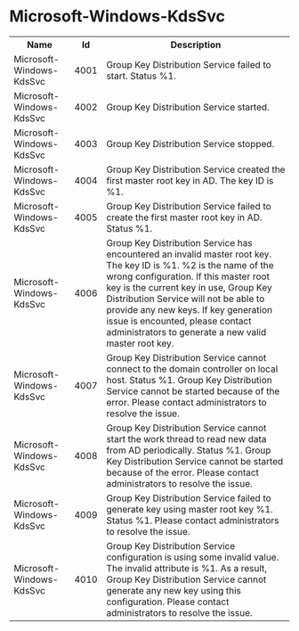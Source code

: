 # Microsoft-Windows-KdsSvc

<table>
<colgroup><col/><col/><col/></colgroup>
<tr><th>Name</th><th>Id</th><th>Description</th></tr>
<tr><td>Microsoft-Windows-KdsSvc</td><td>4001</td><td>Group Key Distribution Service failed to start. Status %1.</td></tr>
<tr><td>Microsoft-Windows-KdsSvc</td><td>4002</td><td>Group Key Distribution Service started.</td></tr>
<tr><td>Microsoft-Windows-KdsSvc</td><td>4003</td><td>Group Key Distribution Service stopped.</td></tr>
<tr><td>Microsoft-Windows-KdsSvc</td><td>4004</td><td>Group Key Distribution Service created the first master root key in AD.  The key ID is %1.</td></tr>
<tr><td>Microsoft-Windows-KdsSvc</td><td>4005</td><td>Group Key Distribution Service failed to create the first master root key in AD.  Status %1.</td></tr>
<tr><td>Microsoft-Windows-KdsSvc</td><td>4006</td><td>Group Key Distribution Service has encountered an invalid master root key.  The key ID is %1.  %2 is the name of the wrong configuration.  If this master root key is the current key in use, Group Key Distribution Service will not be able to provide any new keys.  If key generation issue is encounted, please contact administrators to generate a new valid master root key.</td></tr>
<tr><td>Microsoft-Windows-KdsSvc</td><td>4007</td><td>Group Key Distribution Service cannot connect to the domain controller on local host.  Status %1.  Group Key Distribution Service cannot be started because of the error.  Please contact administrators to resolve the issue.</td></tr>
<tr><td>Microsoft-Windows-KdsSvc</td><td>4008</td><td>Group Key Distribution Service cannot start the work thread to read new data from AD periodically.  Status %1. Group Key Distribution Service cannot be started because of the error.  Please contact administrators to resolve the issue.</td></tr>
<tr><td>Microsoft-Windows-KdsSvc</td><td>4009</td><td>Group Key Distribution Service failed to generate key using master root key %1.  Status %1. Please contact administrators to resolve the issue.</td></tr>
<tr><td>Microsoft-Windows-KdsSvc</td><td>4010</td><td>Group Key Distribution Service configuration is using some invalid value.  The invalid attribute is %1.  As a result, Group Key Distribution Service cannot generate any new key using this configuration. Please contact administrators to resolve the issue.</td></tr>
</table>
